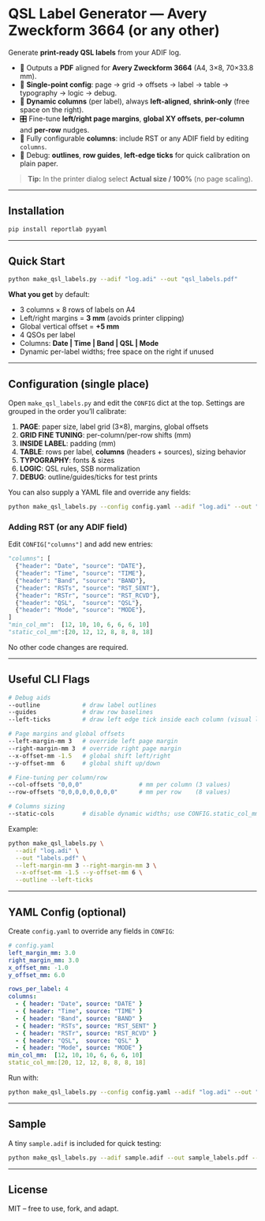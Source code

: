 # QSL Label Generator — Avery Zweckform 3664 (or any other)

Generate **print-ready QSL labels** from your ADIF log.

- 📄 Outputs a **PDF** aligned for **Avery Zweckform 3664** (A4, 3×8, 70×33.8 mm).
- 🧭 **Single-point config**: page → grid → offsets → label → table → typography → logic → debug.
- 🧮 **Dynamic columns** (per label), always **left-aligned**, **shrink-only** (free space on the right).
- 🎛️ Fine-tune **left/right page margins**, **global XY offsets**, **per-column** and **per-row** nudges.
- 🧱 Fully configurable **columns**: include RST or any ADIF field by editing `columns`.
- 🧪 Debug: **outlines**, **row guides**, **left-edge ticks** for quick calibration on plain paper.

> **Tip:** In the printer dialog select **Actual size / 100%** (no page scaling).

---

## Installation

```bash
pip install reportlab pyyaml
```

---

## Quick Start

```bash
python make_qsl_labels.py --adif "log.adi" --out "qsl_labels.pdf"
```

**What you get** by default:

- 3 columns × 8 rows of labels on A4
- Left/right margins = **3 mm** (avoids printer clipping)
- Global vertical offset = **+5 mm**
- 4 QSOs per label
- Columns: **Date | Time | Band | QSL | Mode**
- Dynamic per-label widths; free space on the right if unused

---

## Configuration (single place)

Open `make_qsl_labels.py` and edit the `CONFIG` dict at the top. Settings are grouped in the order you’ll calibrate:

1. **PAGE**: paper size, label grid (3×8), margins, global offsets  
2. **GRID FINE TUNING**: per-column/per-row shifts (mm)  
3. **INSIDE LABEL**: padding (mm)  
4. **TABLE**: rows per label, **columns** (headers + sources), sizing behavior  
5. **TYPOGRAPHY**: fonts & sizes  
6. **LOGIC**: QSL rules, SSB normalization  
7. **DEBUG**: outline/guides/ticks for test prints  

You can also supply a YAML file and override any fields:

```bash
python make_qsl_labels.py --config config.yaml --adif "log.adi" --out "qsl_labels.pdf"
```

### Adding RST (or any ADIF field)

Edit `CONFIG["columns"]` and add new entries:

```python
"columns": [
  {"header": "Date", "source": "DATE"},
  {"header": "Time", "source": "TIME"},
  {"header": "Band", "source": "BAND"},
  {"header": "RSTs", "source": "RST_SENT"},
  {"header": "RSTr", "source": "RST_RCVD"},
  {"header": "QSL",  "source": "QSL"},
  {"header": "Mode", "source": "MODE"},
]
"min_col_mm":  [12, 10, 10, 6, 6, 6, 10]
"static_col_mm":[20, 12, 12, 8, 8, 8, 18]
```

No other code changes are required.

---

## Useful CLI Flags

```bash
# Debug aids
--outline            # draw label outlines
--guides             # draw row baselines
--left-ticks         # draw left edge tick inside each column (visual left alignment)

# Page margins and global offsets
--left-margin-mm 3   # override left page margin
--right-margin-mm 3  # override right page margin
--x-offset-mm -1.5   # global shift left/right
--y-offset-mm  6     # global shift up/down

# Fine-tuning per column/row
--col-offsets "0,0,0"                # mm per column (3 values)
--row-offsets "0,0,0,0,0,0,0,0"      # mm per row    (8 values)

# Columns sizing
--static-cols        # disable dynamic widths; use CONFIG.static_col_mm
```

Example:

```bash
python make_qsl_labels.py \
  --adif "log.adi" \
  --out "labels.pdf" \
  --left-margin-mm 3 --right-margin-mm 3 \
  --x-offset-mm -1.5 --y-offset-mm 6 \
  --outline --left-ticks
```

---

## YAML Config (optional)

Create `config.yaml` to override any fields in `CONFIG`:

```yaml
# config.yaml
left_margin_mm: 3.0
right_margin_mm: 3.0
x_offset_mm: -1.0
y_offset_mm: 6.0

rows_per_label: 4
columns:
  - { header: "Date", source: "DATE" }
  - { header: "Time", source: "TIME" }
  - { header: "Band", source: "BAND" }
  - { header: "RSTs", source: "RST_SENT" }
  - { header: "RSTr", source: "RST_RCVD" }
  - { header: "QSL",  source: "QSL" }
  - { header: "Mode", source: "MODE" }
min_col_mm:  [12, 10, 10, 6, 6, 6, 10]
static_col_mm:[20, 12, 12, 8, 8, 8, 18]
```

Run with:

```bash
python make_qsl_labels.py --config config.yaml --adif "log.adi" --out "labels.pdf"
```

---

## Sample

A tiny `sample.adif` is included for quick testing:

```bash
python make_qsl_labels.py --adif sample.adif --out sample_labels.pdf --outline
```

---

## License

MIT – free to use, fork, and adapt.
